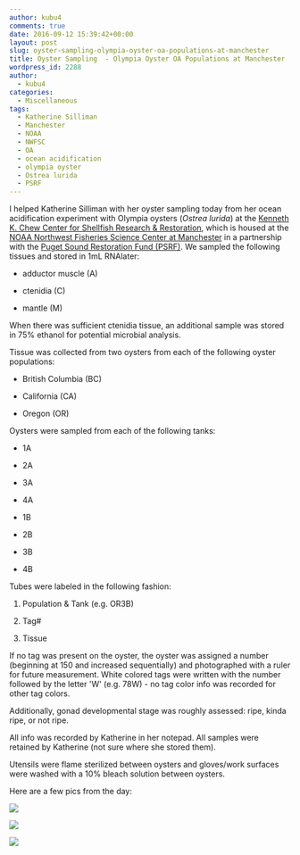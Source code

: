 ```yaml
---
author: kubu4
comments: true
date: 2016-09-12 15:39:42+00:00
layout: post
slug: oyster-sampling-olympia-oyster-oa-populations-at-manchester
title: Oyster Sampling  - Olympia Oyster OA Populations at Manchester
wordpress_id: 2288
author:
  - kubu4
categories:
  - Miscellaneous
tags:
  - Katherine Silliman
  - Manchester
  - NOAA
  - NWFSC
  - OA
  - ocean acidification
  - olympia oyster
  - Ostrea lurida
  - PSRF
---
```


I helped Katherine Silliman with her oyster sampling today from her ocean acidification experiment with Olympia oysters (_Ostrea lurida_) at the [Kenneth K. Chew Center for Shellfish Research & Restoration](https://www.nwfsc.noaa.gov/news/features/hatchery/), which is housed at the [NOAA Northwest Fisheries Science Center at Manchester](https://www.google.com/url?sa=t&rct=j&q=&esrc=s&source=web&cd=1&cad=rja&uact=8&ved=0ahUKEwj30seU2YzPAhUK7WMKHd-vDDoQFggfMAA&url=https%3A%2F%2Fwww.nwfsc.noaa.gov%2Fabout%2Ffacilities%2Fmanchester.cfm&usg=AFQjCNE4edH0s1QL25HWGuYDsJRS81HR6A&sig2=vLRsC5MAFVm3okHHZPs6Ow) in a partnership with the [Puget Sound Restoration Fund (PSRF)](http://www.restorationfund.org/). We sampled the following tissues and stored in 1mL RNAlater:




    
  * adductor muscle (A)

    
  * ctenidia (C)

    
  * mantle (M)



When there was sufficient ctenidia tissue, an additional sample was stored in 75% ethanol for potential microbial analysis.

Tissue was collected from two oysters from each of the following oyster populations:


    
  * British Columbia (BC)

    
  * California (CA)

    
  * Oregon (OR)



Oysters were sampled from each of the following tanks:


    
  * 1A

    
  * 2A

    
  * 3A

    
  * 4A

    
  * 1B

    
  * 2B

    
  * 3B

    
  * 4B



Tubes were labeled in the following fashion:


    
  1. Population & Tank (e.g. OR3B)

    
  2. Tag#

    
  3. Tissue



If no tag was present on the oyster, the oyster was assigned a number (beginning at 150 and increased sequentially) and photographed with a ruler for future measurement. White colored tags were written with the number followed by the letter 'W' (e.g. 78W) - no tag color info was recorded for other tag colors.

Additionally, gonad developmental stage was roughly assessed: ripe, kinda ripe, or not ripe.

All info was recorded by Katherine in her notepad. All samples were retained by Katherine (not sure where she stored them).

Utensils were flame sterilized between oysters and gloves/work surfaces were washed with a 10% bleach solution between oysters.



Here are a few pics from the day:

[![](http://eagle.fish.washington.edu/Arabidopsis/20160912_manchester_01.jpg)](http://eagle.fish.washington.edu/Arabidopsis/20160912_manchester_01.jpg)



[![](http://eagle.fish.washington.edu/Arabidopsis/20160912_manchester_02.jpg)](http://eagle.fish.washington.edu/Arabidopsis/20160912_manchester_02.jpg)



[![](http://eagle.fish.washington.edu/Arabidopsis/20160912_manchester_03.jpg)](http://eagle.fish.washington.edu/Arabidopsis/20160912_manchester_03.jpg)
